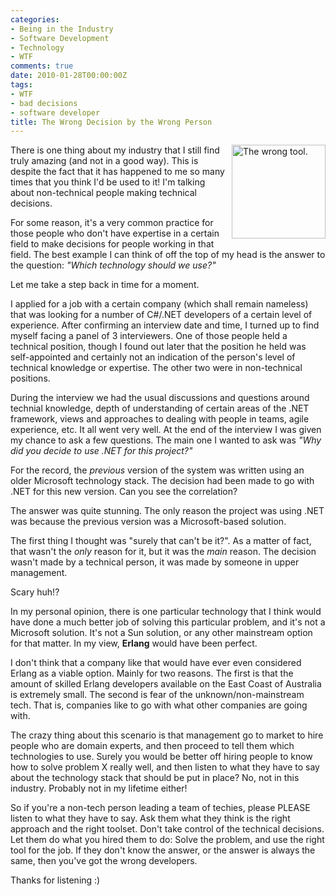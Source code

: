 ```yaml
---
categories:
- Being in the Industry
- Software Development
- Technology
- WTF
comments: true
date: 2010-01-28T00:00:00Z
tags:
- WTF
- bad decisions
- software developer
title: The Wrong Decision by the Wrong Person
---
```


<a href="/uploads/2010/01/pizza.jpg" title="The wrong tool." rel="lightbox"><img src="/uploads/2010/01/pizza.jpg" alt="The wrong tool." title="The wrong tool." style="float:right; margin-left:5px; margin-bottom:5px;"  width="150"/></a>There is one thing about my industry that I still find truly amazing (and not in a good way). This is despite the fact that it has happened to me so many times that you think I'd be used to it! I'm talking about non-technical people making technical decisions.

For some reason, it's a very common practice for those people who don't have expertise in a certain field to make decisions for people working in that field. The best example I can think of off the top of my head is the answer to the question: <em>"Which technology should we use?"</em>

Let me take a step back in time for a moment.

<!--more-->

I applied for a job with a certain company (which shall remain nameless) that was looking for a number of C#/.NET developers of a certain level of experience. After confirming an interview date and time, I turned up to find myself facing a panel of 3 interviewers. One of those people held a technical position, though I found out later that the position he held was self-appointed and certainly not an indication of the person's level of technical knowledge or expertise. The other two were in non-technical positions.

During the interview we had the usual discussions and questions around technial knowledge, depth of understanding of certain areas of the .NET framework, views and approaches to dealing with people in teams, agile experience, etc. It all went very well. At the end of the interview I was given my chance to ask a few questions. The main one I wanted to ask was <em>"Why did you decide to use .NET for this project?"</em>

For the record, the <em>previous</em> version of the system was written using an older Microsoft technology stack. The decision had been made to go with .NET for this new version. Can you see the correlation?

The answer was quite stunning. The only reason the project was using .NET was because the previous version was a Microsoft-based solution.

The first thing I thought was "surely that can't be it?". As a matter of fact, that wasn't the <em>only</em> reason for it, but it was the <em>main</em> reason. The decision wasn't made by a technical person, it was made by someone in upper management.

Scary huh!?

In my personal opinion, there is one particular technology that I think would have done a much better job of solving this particular problem, and it's not a Microsoft solution. It's not a Sun solution, or any other mainstream option for that matter. In my view, <strong>Erlang</strong> would have been perfect.

I don't think that a company like that would have ever even considered Erlang as a viable option. Mainly for two reasons. The first is that the amount of skilled Erlang developers available on the East Coast of Australia is extremely small. The second is fear of the unknown/non-mainstream tech. That is, companies like to go with what other companies are going with.

The crazy thing about this scenario is that management go to market to hire people who are domain experts, and then proceed to tell them which technologies to use. Surely you would be better off hiring people to know how to solve problem X really well, and then listen to what they have to say about the technology stack that should be put in place? No, not in this industry. Probably not in my lifetime either!

So if you're a non-tech person leading a team of techies, please PLEASE listen to what they have to say. Ask them what they think is the right approach and the right toolset. Don't take control of the technical decisions. Let them do what you hired them to do: Solve the problem, and use the right tool for the job. If they don't know the answer, or the answer is always the same, then you've got the wrong developers.

Thanks for listening :)
